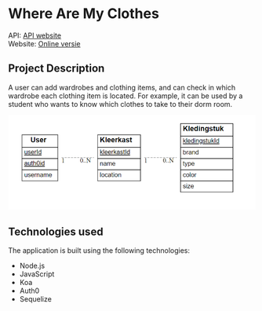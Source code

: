 # Where Are My Clothes
API: [API website](https://webservices-louisdegruyter.onrender.com) <br />
Website: [Online versie](https://wherearemyclothes.onrender.com)
      
## Project Description

A user can add wardrobes and clothing items, and can check in which wardrobe each clothing item is located. For example, it can be used by a student who wants to know which clothes to take to their dorm room.

![eerd](./images/eerd.png)


## Technologies used

The application is built using the following technologies:

- Node.js
- JavaScript
- Koa
- Auth0
- Sequelize


